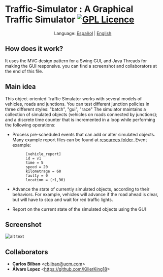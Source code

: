 # Traffic-Simulator : A Graphical Traffic Simulator  [![GPL Licence](https://badges.frapsoft.com/os/gpl/gpl.png?v=103)](https://opensource.org/licenses/GPL-3.0/)

 <p align="center">
  <span>Language:</span> 
  <a href="https://github.com/Zildj1an/Traffic-Simulator">Español</a> |
  <a href="https://github.com/Zildj1an/Traffic-Simulator">English</a> 
</p>

## How does it work?

It uses the MVC design pattern for a Swing GUI, and Java Threads for making the GUI responsive. you can find a screenshot and collaborators at the end of this file.

## Main idea 
This object-oriented Traffic Simulator works with several models of vehicles, roads and junctions. You can test different junction policies in three different styles: "batch", "gui", "race" 
The simulator maintains a collection of simulated objects (vehicles on roads connected by
junctions); and a discrete time counter that is incremented in a loop while performing the
following operations:

  - Process pre-scheduled events that can add or alter simulated objects. Many example report files can be found at 
<a href="https://github.com/Zildj1an/Traffic-Simulator/tree/master/resources">resources folder </a>.Event example: 

              [vehicle_report]
              id = v1
              time = 5
              speed = 20
              kilometrage = 60
              faulty = 0
              location = (r1,30)

  - Advance the state of currently simulated objects, according to their behaviors. For
example, vehicles will advance if the road ahead is clear, but will have to stop and
wait for red traffic lights.

  -  Report on the current state of the simulated objects using the GUI

## Screenshot

![alt text](https://github.com/Zildj1an/Traffic-Simulator/blob/master/GUI.png)

## Collaborators
* **Carlos Bilbao** &lt;cbilbao@ucm.com&gt;
* **Álvaro Lopez** &lt;https://github.com/KillerKing18&gt;
